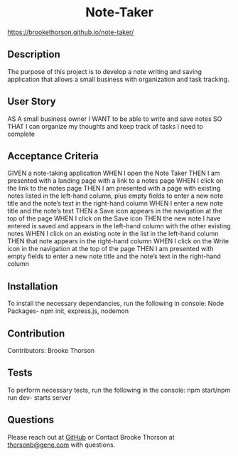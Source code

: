 <h1 align="center">Note-Taker</h1>

https://brookethorson.github.io/note-taker/



## Description
The purpose of this project is to develop a note writing and saving application that allows a small business with organization and task tracking. 

## User Story 
AS A small business owner
I WANT to be able to write and save notes
SO THAT I can organize my thoughts and keep track of tasks I need to complete

## Acceptance Criteria
GIVEN a note-taking application
WHEN I open the Note Taker
THEN I am presented with a landing page with a link to a notes page
WHEN I click on the link to the notes page
THEN I am presented with a page with existing notes listed in the left-hand column, plus empty fields to enter a new note title and the note’s text in the right-hand column
WHEN I enter a new note title and the note’s text
THEN a Save icon appears in the navigation at the top of the page
WHEN I click on the Save icon
THEN the new note I have entered is saved and appears in the left-hand column with the other existing notes
WHEN I click on an existing note in the list in the left-hand column
THEN that note appears in the right-hand column
WHEN I click on the Write icon in the navigation at the top of the page
THEN I am presented with empty fields to enter a new note title and the note’s text in the right-hand column

## Installation
To install the necessary dependancies, run the following in console: 
Node Packages- npm init, express.js, nodemon


## Contribution
​Contributors: Brooke Thorson

## Tests
To perform necessary tests, run the following in the console:
 npm start/npm run dev- starts server


## Questions
Please reach out at [GitHub](https://github.com/Brookethorson) 
or 
Contact Brooke Thorson at thorsonb@gene.com with questions.